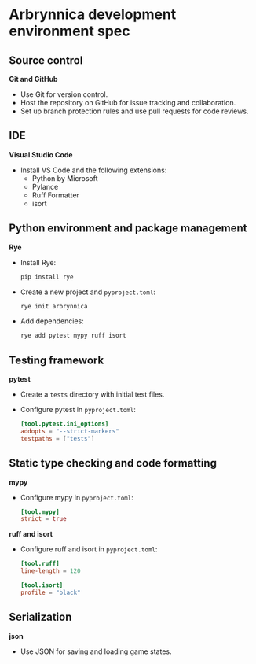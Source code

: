 # Arbrynnica development environment spec

## Source control

**Git and GitHub**

- Use Git for version control.
- Host the repository on GitHub for issue tracking and collaboration.
- Set up branch protection rules and use pull requests for code reviews.

## IDE

**Visual Studio Code**

- Install VS Code and the following extensions:
  - Python by Microsoft
  - Pylance
  - Ruff Formatter
  - isort

## Python environment and package management

**Rye**

- Install Rye:

  ```sh
  pip install rye
  ```

- Create a new project and `pyproject.toml`:

  ```sh
  rye init arbrynnica
  ```

- Add dependencies:

  ```sh
  rye add pytest mypy ruff isort
  ```

## Testing framework

**pytest**

- Create a `tests` directory with initial test files.
- Configure pytest in `pyproject.toml`:

  ```toml
  [tool.pytest.ini_options]
  addopts = "--strict-markers"
  testpaths = ["tests"]
  ```

## Static type checking and code formatting

**mypy**

- Configure mypy in `pyproject.toml`:

  ```toml
  [tool.mypy]
  strict = true
  ```

**ruff and isort**

- Configure ruff and isort in `pyproject.toml`:

  ```toml
  [tool.ruff]
  line-length = 120

  [tool.isort]
  profile = "black"
  ```

## Serialization

**json**

- Use JSON for saving and loading game states.
